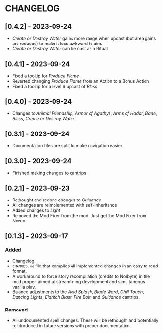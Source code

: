 # CHANGELOG

## \[0.4.2\] - 2023-09-24

+ *Create or Destroy Water* gains more range when upcast
(but area gains are reduced) to make it less awkward to aim.
+ *Create or Destroy Water* can be cast as a Ritual

## \[0.4.1\] - 2023-09-24

+ Fixed a tooltip for *Produce Flame*
+ Reverted changing *Produce Flame* from an Action to a Bonus Action
+ Fixed a tooltip for a level 6 upcast of *Bless*

## \[0.4.0\] - 2023-09-24

+ Changes to *Animal Friendship*, *Armor of Agathys*, *Arms of Hadar*, *Bane*, 
*Bless*, *Create or Destroy Water*

## \[0.3.1\] - 2023-09-24

+ Documentation files are split to make navigation easier

## \[0.3.0\] - 2023-09-24

+ Finished making changes to cantrips

## \[0.2.1\] - 2023-09-23

+ Rethought and redone changes to *Guidance*
+ All changes are reimplemented with self-inheritance
+ Added changes to *Light*
+ Removed the Mod Fixer from the mod. Just get the Mod Fixer from Nexus.

## \[0.1.3\] - 2023-09-17

### Added

- Changelog.
- `CHANGES.md` file that compiles all implemented changes in an easy to
read format.
- A workaround to force story recompilation (credits to Norbyte) in
the mod proper, aimed at streamlining development and simultaneous
vanilla play.
- Balance adjustments to the *Acid Splash*, *Blade Ward*,
*Chill Touch*, *Dancing Lights*, *Eldritch Blast*, *Fire Bolt*,
and *Guidance* cantrips.

### Removed

- All undocumented spell changes. These will be rethought and
potentially reintroduced in future versions with proper
documentation.
